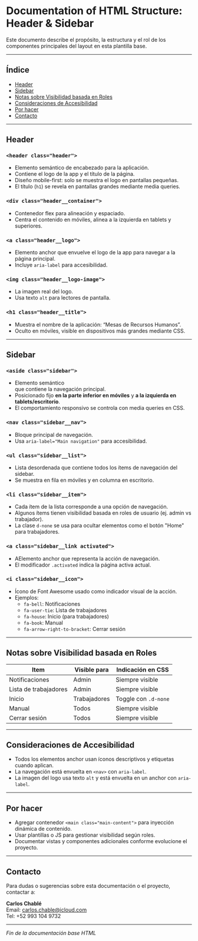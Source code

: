 # Documentation of HTML Structure: Header & Sidebar

Este documento describe el propósito, la estructura y el rol de los componentes principales del layout en esta plantilla base.

---

## Índice

- [Header](#Header)
- [Sidebar](#Sidebar)
- [Notas sobre Visibilidad basada en Roles](#Notas-sobre-Visibilidad-basada-en-Roles)
- [Consideraciones de Accesibilidad](#Consideraciones-de-Accesibilidad)
- [Por hacer](#Por-hacer)
- [Contacto](#Contacto)

---

## Header

### `<header class="header">`

- Elemento semántico de encabezado para la aplicación.
- Contiene el logo de la app y el título de la página.
- Diseño mobile-first: solo se muestra el logo en pantallas pequeñas.
- El título (`h1`) se revela en pantallas grandes mediante media queries.

### `<div class="header__container">`
- Contenedor flex para alineación y espaciado.
- Centra el contenido en móviles, alinea a la izquierda en tablets y superiores.

### `<a class="header__logo">`
- Elemento anchor que envuelve el logo de la app para navegar a la página principal.
- Incluye `aria-label` para accesibilidad.

### `<img class="header__logo-image">`
- La imagen real del logo.
- Usa texto `alt` para lectores de pantalla.

### `<h1 class="header__title">`
- Muestra el nombre de la aplicación: “Mesas de Recursos Humanos”.
- Oculto en móviles, visible en dispositivos más grandes mediante CSS.

---

## Sidebar

### `<aside class="sidebar">`

- Elemento semántico <aside> que contiene la navegación principal.
- Posicionado fijo **en la parte inferior en móviles** y **a la izquierda en tablets/escritorio**.
- El comportamiento responsivo se controla con media queries en CSS.

### `<nav class="sidebar__nav">`
- Bloque principal de navegación.
- Usa `aria-label="Main navigation"` para accesibilidad.

### `<ul class="sidebar__list">`
- Lista desordenada que contiene todos los ítems de navegación del sidebar.
- Se muestra en fila en móviles y en columna en escritorio.

### `<li class="sidebar__item">`
- Cada ítem de la lista corresponde a una opción de navegación.
- Algunos ítems tienen visibilidad basada en roles de usuario (ej. admin vs trabajador).
- La clase `d-none` se usa para ocultar elementos como el botón "Home" para trabajadores.

### `<a class="sidebar__link activated">`
- AElemento anchor que representa la acción de navegación.
- El modificador `.activated` indica la página activa actual.

### `<i class="sidebar__icon">`
- Ícono de Font Awesome usado como indicador visual de la acción.
- Ejemplos:
  - `fa-bell`: Notificaciones
  - `fa-user-tie`: Lista de trabajadores
  - `fa-house`: Inicio (para trabajadores)
  - `fa-book`: Manual
  - `fa-arrow-right-to-bracket`: Cerrar sesión

---

## Notas sobre Visibilidad basada en Roles

| Item                  | Visible para | Indicación en CSS    |
|-----------------------|--------------|----------------------|
| Notificaciones        | Admin        | Siempre visible      |
| Lista de trabajadores | Admin        | Siempre visible      |
| Inicio                | Trabajadores | Toggle con `.d-none` |
| Manual                | Todos        | Siempre visible      |
| Cerrar sesión         | Todos        | Siempre visible      |

---

## Consideraciones de Accesibilidad

- Todos los elementos anchor usan íconos descriptivos y etiquetas cuando aplican.
- La navegación está envuelta en `<nav>` con `aria-label`.
- La imagen del logo usa texto `alt` y está envuelta en un anchor con `aria-label`.

---

## Por hacer

- Agregar contenedor `<main class="main-content">` para inyección dinámica de contenido.
- Usar plantillas o JS para gestionar visibilidad según roles.
- Documentar vistas y componentes adicionales conforme evolucione el proyecto.

---

## Contacto

Para dudas o sugerencias sobre esta documentación o el proyecto, contactar a:

**Carlos Chablé**  
Email: carlos.chable@icloud.com  
Tel: +52 993 104 9732  

---

*Fin de la documentación base HTML*